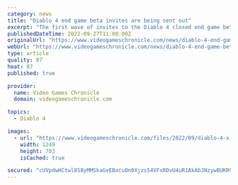 ```yaml
---
category: news
title: "Diablo 4 end game beta invites are being sent out"
excerpt: "The first wave of invites to the Diablo 4 closed end game beta have reportedly been distributed. Diablo players on Resetera and Reddit began receiving invites to the game’s latest testing phase on ..."
publishedDateTime: 2022-09-27T11:08:00Z
originalUrl: "https://www.videogameschronicle.com/news/diablo-4-end-game-beta-invites-are-being-sent-out/"
webUrl: "https://www.videogameschronicle.com/news/diablo-4-end-game-beta-invites-are-being-sent-out/"
type: article
quality: 87
heat: 87
published: true

provider:
  name: Video Games Chronicle
  domain: videogameschronicle.com

topics:
  - Diablo 4

images:
  - url: "https://www.videogameschronicle.com/files/2022/09/diablo-4-x.jpg"
    width: 1249
    height: 703
    isCached: true

secured: "cUVpdwHCtwl8S8yMMSkaGvEBxcuOn0Xjzs54VFxRDvU4uR1AkAbJNzywBUKR9Cp5YTeyap4/tsnqZYPes3HuDBqXo49pMrg4Bos+siyWtKOSwHtAjLUg5B1tR20otFNRmJQluujoY5Knv7U28mxCESW9rIn/rogGcUjwHvPL/htXFj1NstCUEIQWQazXHboInDsP05Q1EByfLgcdS/UePilT5uztiwUR+NVOSY/14CkEdh1jtBqMyys9b29ClU9XrAvulDcf5wUPffTazVOC8YXStm1txlK2CA6H6d4RCzwWUnGoM0pXcw/e1TIqfHU9OGJLcb5ulQMejYyHj4IwA4XeB9+caEwKs9jYOU9Z7bY=;rk7xnyPy7TnlAxVo1E9qcQ=="
---
```


